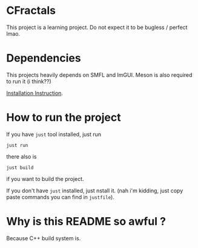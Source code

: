 # CFractals

This project is a learning project. Do not expect it to be bugless / perfect lmao.

# Dependencies

This projects heavily depends on SMFL and ImGUI. Meson is also required to run it (i think??) 
 
[Installation Instruction](https://letmegooglethat.com/?q=How+to+install+SFML+and+imgui+and+imgui-sfml). 


# How to run the project

If you have `just` tool installed, just run

    just run

there also is 

    just build

if you want to build the project.

If you don't have `just` installed, just nstall it. (nah i'm kidding, just copy paste commands you can find in `justfile`).


# Why is this README so awful ?

Because C++ build system is.
